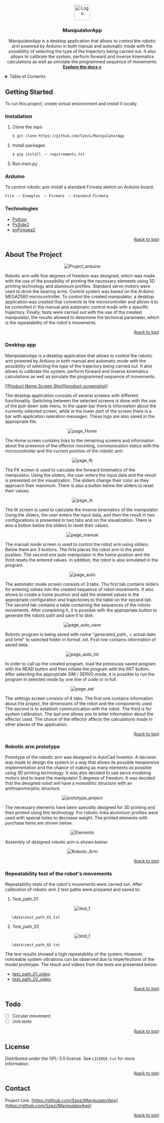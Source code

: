 <!-- PROJECT LOGO -->
<br />
<div align="center">
  <a href="https://github.com/Szezi/ManipulatorApp">
    <img src="data\images\icons8-robot-50.png" alt="Logo" width="50" height="50">
  </a>
<h3 align="center">ManipulatorApp</h3>
  <p align="center">
ManipulatorApp is a desktop application that allows to control the robotic arm powered by Arduino in both manual and automatic mode with the possibility of selecting the type of the trajectory being carried out. It also allows to calibrate the system, perform forward and inverse kinematics calculations as well as simulate the programmed sequence of movements.
    <br />
    <a href="https://github.com/Szezi/ManipulatorApp"><strong>Explore the docs »</strong></a>
  </p>
</div>



<!-- TABLE OF CONTENTS -->
<details>
  <summary>Table of Contents</summary>
  <ol>
    <li>
      <a href="#about-the-project">About The Project</a>
      <ul>
        <li><a href="#built-with">Built With</a></li>
      </ul>
    </li>
    <li>
      <a href="#getting-started">Getting Started</a>
      <ul>
        <li><a href="#installation">Installation</a></li>
      </ul>
    </li>
    <li><a href="#usage">Usage</a></li>
    <li><a href="#todo">Todo</a></li>
    <li><a href="#license">License</a></li>
    <li><a href="#contact">Contact</a></li>
  </ol>
</details>



<!-- GETTING STARTED -->
## Getting Started

To run this project, create virtual environment and install it locally.

### Installation

1. Clone the repo
   ```sh
   $ git clone https://github.com/Szezi/ManipulatorApp
   ```
2. Install packages
   ```sh
   $ pip install -r requirements.txt
   ```
3. Run main.py

### Arduino
To control robotic arm install a standard Firmata sketch on Arduino board.

   ```sh
   File -> Examples -> Firmata -> Standard Firmata
   ```
   
### Technologies

* [Python](https://www.python.org/downloads/release/python-370/)
* [PySide2](https://pypi.org/project/PySide2/)
* [pyFirmata2](https://pypi.org/project/pyFirmata2/)

<p align="right">(<a href="#top">back to top</a>)</p>



<!-- ABOUT THE PROJECT -->
## About The Project
<div align="center">
<img src="data\images\vis_arduino.jpg" alt="Project_arduino">
</div>

Robotic arm with five degrees of freedom was designed, which was made with the use of the possibility of printing the necessary elements using 3D printing technology and aluminum profiles. Standard servo motors were used to drive the bearing arms. Control system was based on the Arduino MEGA2560 microcontroller. To control the created manipulator, a desktop application was created that connects to the microcontroller and allows it to be controlled in the manual and automatic control mode with a specific trajectory. Finally, tests were carried out with the use of the created manipulator, the results allowed to determine the technical parameter, which is the repeatability of the robot's movements.



<p align="right">(<a href="#top">back to top</a>)</p>

<!-- Desktop app -->
### Desktop app
ManipulatorApp is a desktop application that allows to control the robotic arm powered by Arduino in both manual and automatic mode with the possibility of selecting the type of the trajectory being carried out. It also allows to calibrate the system, perform forward and inverse kinematics calculations as well as simulate the programmed sequence of movements.

[![Product Name Screen Shot][product-screenshot]](https://example.com)

The desktop application consists of several screens with different functionality. Switching between the selected screens is done with the use of the pull-down side menu. In the upper bar there is information about the currently selected screen, while in the lower part of the screen there is a bar with application operation messages. These logs are also saved in the appropriate file.

<div align="center">
<img src="data\images\page_home.PNG" alt="page_Home">
</div>

The Home screen contains links to the remaining screens and information about the presence of the effector mounting, communication status with the microcontroller and the current position of the robotic arm.

<div align="center">
<img src="data\images\page_fk.PNG" alt="page_fk">
</div>

The FK screen is used to calculate the forward kinematics of the manipulator. Using the sliders, the user enters the input data and the result is presented on the visualization. The sliders change their color as they approach their maximum. There is also a button below the sliders to reset their values.

<div align="center">
<img src="data\images\page_ik.PNG" alt="page_ik">
</div>

The IK screen is used to calculate the inverse kinematics of the manipulator. Using the sliders, the user enters the input data, and then the result in two configurations is presented in two tabs and on the visualization. There is also a button below the sliders to reset their values.

<div align="center">
<img src="data\images\page_manual.PNG" alt="page_manual">
</div>

The manual mode screen is used to control the robot arm using sliders. Below them are 3 buttons. The first places the robot arm in the pistol position. The second one puts manipulator in the home position and the third resets the entered values. In addition, the robot is also simulated in the program.

<div align="center">
<img src="data\images\page_auto.PNG" alt="page_auto">
</div>

The automatic mode screen consists of 3 tabs. The first tab contains sliders for entering values ​​into the created sequence of robot movements. It also allows to create a home position and add the entered values ​​in the appropriate configuration and trajectories to the table on the second tab.
The second tab contains a table containing the sequences of the robots movements. After completing it,  it is possible with the appropriate button to generate the robots path and save it to disk.

<div align="center">
<img src="data\images\page_auto_save.PNG" alt="page_auto_save">
</div>

Robotic program is being saved with name "generated_path_ + actual date and time" to selected folder in format .txt.
First row contains information of saved data.

<div align="center">
<img src="data\images\page_auto_txt.png" alt="page_auto_txt">
</div>

In order to call up the created program, load the previously saved program with the READ button and then initiate the program with the INIT button. After selecting the appropriate SIM / SERVO mode, it is possible to run the program in selected mode by one line of code or in full.

<div align="center">
<img src="data\images\page_set.PNG" alt="page_set">
</div>

The settings screen consists of 4 tabs. The first one contains information about the project, the dimensions of the robot and the components used. The second is to establish communication with the robot. The third is for system calibration. The last one allows you to enter information about the effector used. The choice of the effector affects the calculations made in other places of the application.

<p align="right">(<a href="#top">back to top</a>)</p>

<!-- Robotic Arm Prototype-->
### Robotic arm prototype
Prototype of the robotic arm was designed in AutoCad Inventor. 
A decision was made to design the system in a way that allows its possible inexpensive implementation 
and the chance of making as many elements as possible using 3D printing technology. 
It was also decided to use servo modeling motors and to leave the manipulator 5 degrees of freedom. 
It was decided that the designed robot will have a monolithic structure with an anthropomorphic structure.

<div align="center">
<img src="data\images\prototype_project.jpg" alt="prototype_project">
</div>

The necessary elements have been specially designed for 3D printing and then printed using this technology. 
For robotic links aluminium profiles were used with special holes to decrease weight. 
The printed elements with purchase items are shown below.

<div align="center">
<img src="data\images\elements.png" alt="Elements">
</div>

Assembly of designed robotic arm is shown below:
<div align="center">
<img src="data\images\robotic_arm.PNG" alt="Robotic_Arm">
</div>

<p align="right">(<a href="#top">back to top</a>)</p>

<!-- Repeatability tests of the robot's movements-->
### Repeatability test of the robot's movements
Repeatability tests of the robot's movements were carried out. 
After calibration of robotic arm 2 test paths were prepared and saved to:

1. Test_path_01
<div align="center">
<img src="data\images\test_1.PNG" alt="test_1">
</div>

```
   \data\test_path_01.txt
   ```
2. Test_path_02
<div align="center">
<img src="data\images\test_1.PNG" alt="test_1">
</div>

```
   \data\test_path_02.txt
   ```

The test results showed a high repeatability of the system. 
However, noticeable system vibrations can be observed due to imperfections of the model prototype. 
The result and videos from the tests are presented below.
* [test_path_01_video](https://github.com/Szezi/ManipulatorApp/blob/master/data/images/VIDEO_test1.mp4)
* [test_path_02_video](https://github.com/Szezi/ManipulatorApp/blob/master/data/images/VIDEO_test2.mp4)

<p align="right">(<a href="#top">back to top</a>)</p>



<!-- Todo -->
## Todo

- [ ] Circular movement
- [ ] Unit tests
<p align="right">(<a href="#top">back to top</a>)</p>

<!-- LICENSE -->
## License

Distributed under the GPL-3.0 license. See `LICENSE.txt` for more information.

<p align="right">(<a href="#top">back to top</a>)</p>



<!-- CONTACT -->
## Contact

Project Link: [https://github.com/Szezi/ManipulatorApp](https://github.com/Szezi/ManipulatorApp)

<p align="right">(<a href="#top">back to top</a>)</p>
